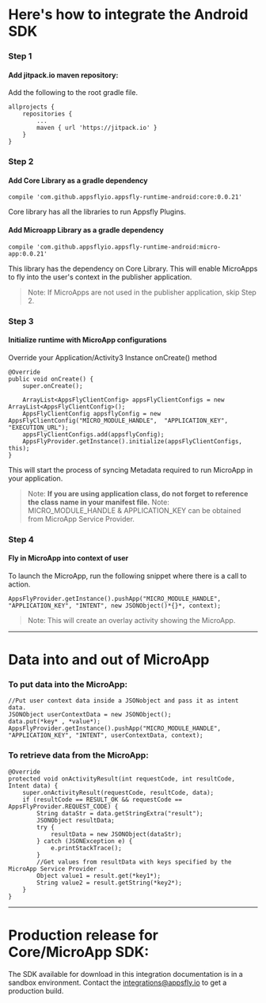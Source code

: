 # Here's how to integrate the Android SDK

### Step 1
#### Add jitpack.io maven repository:
Add the following to the root gradle file.

	allprojects {
		repositories {
			...
			maven { url 'https://jitpack.io' }
		}
	}

### Step 2
#### Add Core Library as a gradle dependency
    compile 'com.github.appsflyio.appsfly-runtime-android:core:0.0.21'

Core library has all the libraries to run Appsfly Plugins.

#### Add Microapp Library as a gradle dependency
    compile 'com.github.appsflyio.appsfly-runtime-android:micro-app:0.0.21'

This library has the dependency on Core Library. This will enable MicroApps to fly into the user's context in the publisher application.

> Note: If MicroApps are not used in the publisher application, skip Step 2.

### Step 3

#### Initialize runtime with MicroApp configurations

Override your Application/Activity3 Instance onCreate() method 

	@Override
	public void onCreate() {
		super.onCreate();

		ArrayList<AppsFlyClientConfig> appsFlyClientConfigs = new ArrayList<AppsFlyClientConfig>();
		AppsFlyClientConfig appsflyConfig = new AppsFlyClientConfig("MICRO_MODULE_HANDLE",  "APPLICATION_KEY", "EXECUTION_URL");
		appsFlyClientConfigs.add(appsflyConfig);
		AppsFlyProvider.getInstance().initialize(appsFlyClientConfigs, this);
	}

This will start the process of syncing Metadata required to run MicroApp in your application. 

> Note: **If you are using application class, do not forget to reference the class name in your manifest file.**
> Note: MICRO_MODULE_HANDLE & APPLICATION_KEY can be obtained from MicroApp Service Provider.


### Step 4

#### Fly in MicroApp into context of user

To launch the MicroApp, run the following snippet where there is a call to action.

	AppsFlyProvider.getInstance().pushApp("MICRO_MODULE_HANDLE", "APPLICATION_KEY", "INTENT", new JSONObject()*{}*, context);

> Note: This will create an overlay activity showing the MicroApp.

___

# Data into and out of MicroApp

### To put data into the MicroApp:
    
    //Put user context data inside a JSONobject and pass it as intent data.
    JSONObject userContextData = new JSONObject();
    data.put(*key* , *value*);
    AppsFlyProvider.getInstance().pushApp("MICRO_MODULE_HANDLE", "APPLICATION_KEY", "INTENT", userContextData, context);

### To retrieve data from the MicroApp:

    @Override
    protected void onActivityResult(int requestCode, int resultCode, Intent data) {
        super.onActivityResult(requestCode, resultCode, data);
        if (resultCode == RESULT_OK && requestCode == AppsFlyProvider.REQUEST_CODE) {
            String dataStr = data.getStringExtra("result");
            JSONObject resultData;
            try {
                resultData = new JSONObject(dataStr);
            } catch (JSONException e) {
                e.printStackTrace();
            }
            //Get values from resultData with keys specified by the MicroApp Service Provider .
            Object value1 = result.get(*key1*);
            String value2 = result.getString(*key2*);
        }
    }
___

# Production release for Core/MicroApp SDK:

The SDK available for download in this integration documentation is in a sandbox environment. Contact the integrations@appsfly.io to get a production build.
